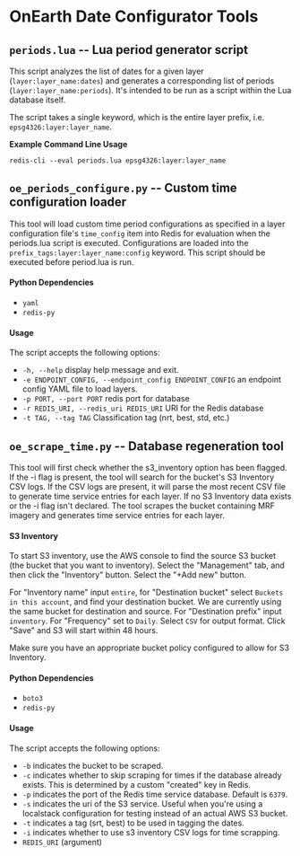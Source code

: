 # OnEarth Date Configurator Tools

## `periods.lua` -- Lua period generator script

This script analyzes the list of dates for a given layer (`layer:layer_name:dates`) and generates a corresponding list of periods
(`layer:layer_name:periods`). It's intended to be run as a script within the Lua database itself.

The script takes a single keyword, which is the entire layer prefix, i.e. `epsg4326:layer:layer_name`.

**Example Command Line Usage**

`redis-cli --eval periods.lua epsg4326:layer:layer_name`

## `oe_periods_configure.py` -- Custom time configuration loader

This tool will load custom time period configurations as specified in a layer configuration file's `time_config` item into Redis for evaluation when the periods.lua script is executed.
Configurations are loaded into the `prefix_tags:layer:layer_name:config` keyword. This script should be executed before period.lua is run.

#### Python Dependencies

-   `yaml`
-   `redis-py`

#### Usage

The script accepts the following options:

-   `-h, --help` display help message and exit.
-   `-e ENDPOINT_CONFIG, --endpoint_config ENDPOINT_CONFIG` an endpoint config YAML file to load layers.
-   `-p PORT, --port PORT` redis port for database
-   `-r REDIS_URI, --redis_uri REDIS_URI` URI for the Redis database
-   `-t TAG, --tag TAG` Classification tag (nrt, best, std, etc.)

## `oe_scrape_time.py` -- Database regeneration tool

This tool will first check whether the s3_inventory option has been flagged. If the -i flag is present, the tool will search for the bucket's S3 Inventory CSV logs. If the CSV logs are present, it will parse the most recent CSV file to generate time service entries for each layer. If no S3 Inventory data exists or the -i flag isn't declared. The tool scrapes the bucket containing MRF imagery and generates time service entries for each layer. 

#### S3 Inventory

To start S3 inventory, use the AWS console to find the source S3 bucket (the bucket that you want to inventory). Select the "Management" tab, and then click the "Inventory" button. Select the "+Add new" button. 

For "Inventory name" input `entire`, for "Destination bucket" select `Buckets in this account`, and find your destination bucket. We are currently using the same bucket for destination and source. For "Destination prefix" input `inventory`. For "Frequency" set to `Daily`. Select `CSV` for output format. Click "Save" and S3 will start within 48 hours.

Make sure you have an appropriate bucket policy configured to allow for S3 Inventory. 

#### Python Dependencies

-   `boto3`
-   `redis-py`

#### Usage

The script accepts the following options:

-   `-b` indicates the bucket to be scraped.
-   `-c` indicates whether to skip scraping for times if the database already exists. This is determined by a custom "created" key in Redis. 
-   `-p` indicates the port of the Redis time service database. Default is `6379`.
-   `-s` indicates the uri of the S3 service. Useful when you're using a localstack configuration for testing instead of an actual AWS S3 bucket.
-   `-t` indicates a tag (srt, best) to be used in tagging the dates.
-   `-i` indicates whether to use s3 inventory CSV logs for time scrapping. 
-   `REDIS_URI` (argument)

